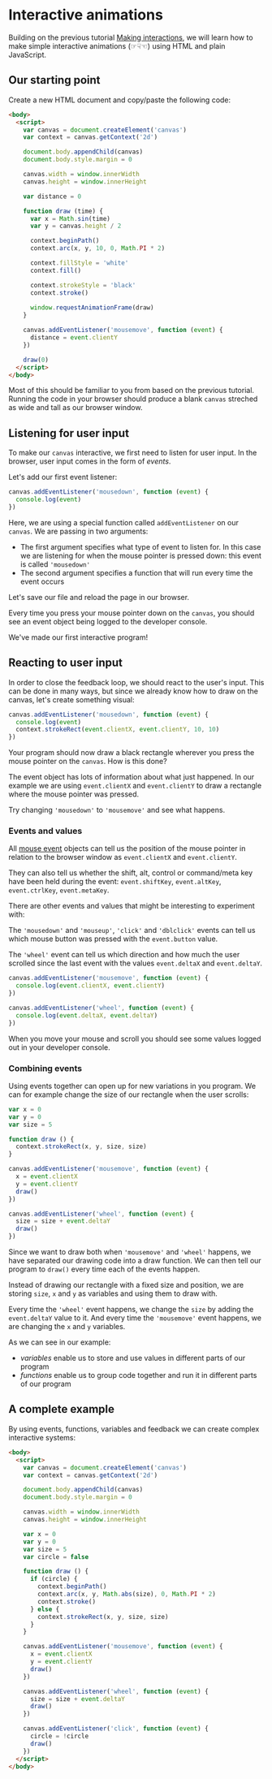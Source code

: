 # Interactive animations

Building on the previous tutorial [Making interactions](02-making-interactions.md), we will learn how to make simple interactive animations (☞☟☜) using HTML and plain JavaScript.


## Our starting point

Create a new HTML document and copy/paste the following code:  

```html
<body>
  <script>
    var canvas = document.createElement('canvas')
    var context = canvas.getContext('2d')

    document.body.appendChild(canvas)
    document.body.style.margin = 0

    canvas.width = window.innerWidth
    canvas.height = window.innerHeight

    var distance = 0

    function draw (time) {
      var x = Math.sin(time)
      var y = canvas.height / 2

      context.beginPath()
      context.arc(x, y, 10, 0, Math.PI * 2)

      context.fillStyle = 'white'
      context.fill()

      context.strokeStyle = 'black'
      context.stroke()
      
      window.requestAnimationFrame(draw)
    }

    canvas.addEventListener('mousemove', function (event) {
      distance = event.clientY
    })

    draw(0)
  </script>
</body>
```

Most of this should be familiar to you from based on the previous tutorial. Running the code in your browser should produce a blank `canvas` streched as wide and tall as our browser window.


## Listening for user input

To make our `canvas` interactive, we first need to listen for user input. In the browser, user input comes in the form of _events_.

Let's add our first event listener:

```js
canvas.addEventListener('mousedown', function (event) {
  console.log(event)
})
```

Here, we are using a special function called `addEventListener` on our `canvas`. We are passing in two arguments:

- The first argument specifies what type of event to listen for. In this case we are listening for when the mouse pointer is pressed down: this event is called `'mousedown'`
- The second argument specifies a function that will run every time the event occurs

Let's save our file and reload the page in our browser.

Every time you press your mouse pointer down on the `canvas`, you should see an event object being logged to the developer console.

We've made our first interactive program!


## Reacting to user input

In order to close the feedback loop, we should react to the user's input. This can be done in many ways, but since we already know how to draw on the canvas, let's create something visual:

```js
canvas.addEventListener('mousedown', function (event) {
  console.log(event)
  context.strokeRect(event.clientX, event.clientY, 10, 10)
})
```

Your program should now draw a black rectangle wherever you press the mouse pointer on the `canvas`. How is this done?

The event object has lots of information about what just happened. In our example we are using `event.clientX` and `event.clientY` to draw a rectangle where the mouse pointer was pressed.

Try changing `'mousedown'` to `'mousemove'` and see what happens.

### Events and values

All [mouse event](https://developer.mozilla.org/en-US/docs/Web/Events#Mouse_events) objects can tell us the position of the mouse pointer in relation to the browser window as `event.clientX` and `event.clientY`.

They can also tell us whether the shift, alt, control or command/meta key have been held during the event: `event.shiftKey`, `event.altKey`, `event.ctrlKey`, `event.metaKey`.

There are other events and values that might be interesting to experiment with:

The `'mousedown'` and `'mouseup'`, `'click'` and `'dblclick'` events can tell us which mouse button was pressed with the `event.button` value.

The `'wheel'` event can tell us which direction and how much the user scrolled since the last event with the values `event.deltaX` and `event.deltaY`.

```js
canvas.addEventListener('mousemove', function (event) {
  console.log(event.clientX, event.clientY)
})

canvas.addEventListener('wheel', function (event) {
  console.log(event.deltaX, event.deltaY)
})
```

When you move your mouse and scroll you should see some values logged out in your developer console.

### Combining events

Using events together can open up for new variations in you program. We can for example change the size of our rectangle when the user scrolls:

```js
var x = 0
var y = 0
var size = 5

function draw () {
  context.strokeRect(x, y, size, size)
}

canvas.addEventListener('mousemove', function (event) {
  x = event.clientX
  y = event.clientY
  draw()
})

canvas.addEventListener('wheel', function (event) {
  size = size + event.deltaY
  draw()
})
```

Since we want to draw both when `'mousemove'` and `'wheel'` happens, we have separated our drawing code into a draw function. We can then tell our program to `draw()` every time each of the events happen.

Instead of drawing our rectangle with a fixed size and position, we are storing `size`, `x` and `y` as variables and using them to draw with.

Every time the `'wheel'` event happens, we change the `size` by adding the `event.deltaY` value to it. And every time the `'mousemove'` event happens, we are changing the `x` and `y` variables.

As we can see in our example:
- _variables_ enable us to store and use values in different parts of our program
- _functions_ enable us to group code together and run it in different parts of our program


## A complete example

By using events, functions, variables and feedback we can create complex interactive systems:

```html
<body>
  <script>
    var canvas = document.createElement('canvas')
    var context = canvas.getContext('2d')

    document.body.appendChild(canvas)
    document.body.style.margin = 0

    canvas.width = window.innerWidth
    canvas.height = window.innerHeight

    var x = 0
    var y = 0
    var size = 5
    var circle = false

    function draw () {
      if (circle) {
        context.beginPath()
        context.arc(x, y, Math.abs(size), 0, Math.PI * 2)
        context.stroke()
      } else {
        context.strokeRect(x, y, size, size)
      }
    }

    canvas.addEventListener('mousemove', function (event) {
      x = event.clientX
      y = event.clientY
      draw()
    })

    canvas.addEventListener('wheel', function (event) {
      size = size + event.deltaY
      draw()
    })

    canvas.addEventListener('click', function (event) {
      circle = !circle
      draw()
    })
  </script>
</body>
```
